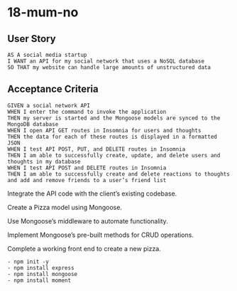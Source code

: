 # 18-mum-no

## User Story
```
AS A social media startup
I WANT an API for my social network that uses a NoSQL database
SO THAT my website can handle large amounts of unstructured data
```

## Acceptance Criteria
```
GIVEN a social network API
WHEN I enter the command to invoke the application
THEN my server is started and the Mongoose models are synced to the MongoDB database
WHEN I open API GET routes in Insomnia for users and thoughts
THEN the data for each of these routes is displayed in a formatted JSON
WHEN I test API POST, PUT, and DELETE routes in Insomnia
THEN I am able to successfully create, update, and delete users and thoughts in my database
WHEN I test API POST and DELETE routes in Insomnia
THEN I am able to successfully create and delete reactions to thoughts and add and remove friends to a user’s friend list
```

Integrate the API code with the client’s existing codebase.

Create a Pizza model using Mongoose.

Use Mongoose’s middleware to automate functionality.

Implement Mongoose’s pre-built methods for CRUD operations.

Complete a working front end to create a new pizza.

    - npm init -y
    - npm install express
    - npm install mongoose
    - npm install moment